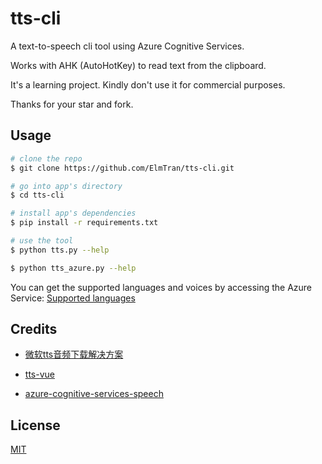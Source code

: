 # tts-cli
A text-to-speech cli tool using Azure Cognitive Services.

Works with AHK (AutoHotKey) to read text from the clipboard.

It's a learning project. Kindly don't use it for commercial purposes.

Thanks for your star and fork.

## Usage
```bash
# clone the repo
$ git clone https://github.com/ElmTran/tts-cli.git

# go into app's directory
$ cd tts-cli

# install app's dependencies
$ pip install -r requirements.txt

# use the tool
$ python tts.py --help

$ python tts_azure.py --help
```

You can get the supported languages and voices by accessing the Azure Service: [Supported languages](https://learn.microsoft.com/en-us/azure/cognitive-services/speech-service/language-support?tabs=tts#text-to-speech)
## Credits

- [微软tts音频下载解决方案](https://github.com/skygongque/tts)

- [tts-vue](https://github.com/LokerL/tts-vue)

- [azure-cognitive-services-speech](https://azure.microsoft.com/en-us/products/cognitive-services/text-to-speech/#features)


## License

[MIT](LICENSE)


